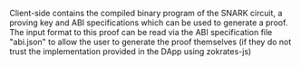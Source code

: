 Client-side contains the compiled binary program of the SNARK circuit, a proving key and ABI specifications which can be used to generate a proof. The input format to this proof can be read via the ABI specification file "abi.json" to allow the user to generate the proof themselves (if they do not trust the implementation provided in the DApp using zokrates-js)
